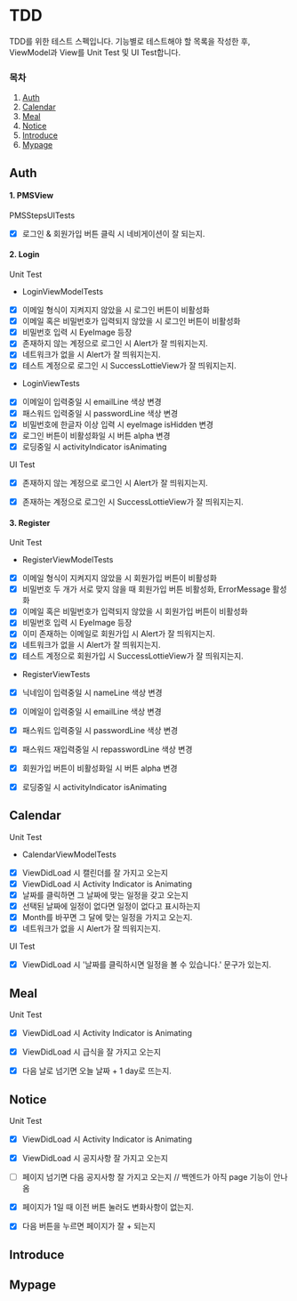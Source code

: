 # TDD

TDD를 위한 테스트 스펙입니다. 기능별로 테스트해야 할 목록을 작성한 후, ViewModel과 View를 Unit Test 및 UI Test합니다.



### 목차

1. [Auth](#Auth)
2. [Calendar](#Calendar)
3. [Meal](#Meal)
4. [Notice](#Notice)
5. [Introduce](#Introduce)
6. [Mypage](#Mypage)



## Auth

#### 1. PMSView

PMSStepsUITests 

- [x] 로그인 & 회원가입 버튼 클릭 시 네비게이션이 잘 되는지.

#### 2. Login

Unit Test

- LoginViewModelTests

- [x] 이메일 형식이 지켜지지 않았을 시 로그인 버튼이 비활성화
- [x] 이메일 혹은 비밀번호가 입력되지 않았을 시 로그인 버튼이 비활성화
- [x] 비밀번호 입력 시 EyeImage 등장
- [x] 존재하지 않는 계정으로 로그인 시 Alert가 잘 띄워지는지.
- [x] 네트워크가 없을 시 Alert가 잘 띄워지는지.
- [x] 테스트 계정으로 로그인 시 SuccessLottieView가 잘 띄워지는지.

- LoginViewTests

- [x] 이메일이 입력중일 시 emailLine 색상 변경
- [x] 패스워드 입력중일 시 passwordLine 색상 변경
- [x] 비밀번호에 한글자 이상 입력 시 eyeImage isHidden 변경
- [x] 로그인 버튼이 비활성화일 시 버튼 alpha 변경
- [x] 로딩중일 시 activityIndicator isAnimating

UI Test

- [x] 존재하지 않는 계정으로 로그인 시 Alert가 잘 띄워지는지.
- [x] 존재하는 계정으로 로그인 시 SuccessLottieView가 잘 띄워지는지.



#### 3. Register

Unit Test

- RegisterViewModelTests

- [x] 이메일 형식이 지켜지지 않았을 시 회원가입 버튼이 비활성화
- [x] 비밀번호 두 개가 서로 맞지 않을 때 회원가입 버튼 비활성화, ErrorMessage 활성화
- [x] 이메일 혹은 비밀번호가 입력되지 않았을 시 회원가입 버튼이 비활성화
- [x] 비밀번호 입력 시 EyeImage 등장
- [x] 이미 존재하는 이메일로 회원가입 시 Alert가 잘 띄워지는지.
- [x] 네트워크가 없을 시 Alert가 잘 띄워지는지.
- [x] 테스트 계정으로 회원가입 시 SuccessLottieView가 잘 띄워지는지.

- RegisterViewTests

- [x] 닉네임이 입력중일 시 nameLine 색상 변경
- [x] 이메일이 입력중일 시 emailLine 색상 변경
- [x] 패스워드 입력중일 시 passwordLine 색상 변경
- [x] 패스워드 재입력중일 시 repasswordLine 색상 변경
- [x] 회원가입 버튼이 비활성화일 시 버튼 alpha 변경
- [x] 로딩중일 시 activityIndicator isAnimating



## Calendar

Unit Test

- CalendarViewModelTests
- [x] ViewDidLoad 시 캘린더를 잘 가지고 오는지
- [x] ViewDidLoad 시 Activity Indicator is Animating
- [x] 날짜를 클릭하면 그 날짜에 맞는 일정을 갖고 오는지
- [x] 선택된 날짜에 일정이 없다면 일정이 없다고 표시하는지
- [x] Month를 바꾸면 그 달에 맞는 일정을 가지고 오는지.
- [x] 네트워크가 없을 시 Alert가 잘 띄워지는지.

UI Test

- [x] ViewDidLoad 시 '날짜를 클릭하시면 일정을 볼 수 있습니다.' 문구가 있는지.



## Meal

Unit Test

- [x] ViewDidLoad 시 Activity Indicator is Animating
- [x] ViewDidLoad 시 급식을 잘 가지고 오는지
- [x] 다음 날로 넘기면 오늘 날짜 + 1 day로 뜨는지.



## Notice

Unit Test

- [x] ViewDidLoad 시 Activity Indicator is Animating
- [x] ViewDidLoad 시 공지사항 잘 가지고 오는지
- [ ] 페이지 넘기면 다음 공지사항 잘 가지고 오는지 // 백엔드가 아직 page 기능이 안나옴
- [x] 페이지가 1일 때 이전 버튼 눌러도 변화사항이 없는지.
- [x] 다음 버튼을 누르면 페이지가 잘 + 되는지



## Introduce



## Mypage

